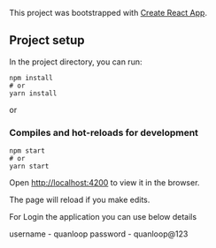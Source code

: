 This project was bootstrapped with [Create React App](https://github.com/facebook/create-react-app).


## Project setup

In the project directory, you can run:

```
npm install
# or
yarn install
```

or

### Compiles and hot-reloads for development

```
npm start
# or
yarn start
```

Open [http://localhost:4200](http://localhost:4200) to view it in the browser.

The page will reload if you make edits.

For Login the application you can use below details

username - quanloop
password - quanloop@123
